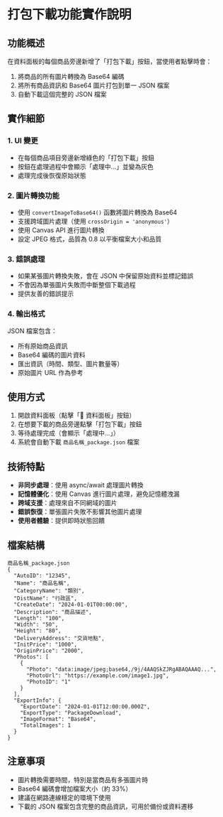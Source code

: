 # 打包下載功能實作說明

## 功能概述

在資料面板的每個商品旁邊新增了「打包下載」按鈕，當使用者點擊時會：

1. 將商品的所有圖片轉換為 Base64 編碼
2. 將所有商品資訊和 Base64 圖片打包到單一 JSON 檔案
3. 自動下載這個完整的 JSON 檔案

## 實作細節

### 1. UI 變更
- 在每個商品項目旁邊新增綠色的「打包下載」按鈕
- 按鈕在處理過程中會顯示「處理中...」並變為灰色
- 處理完成後恢復原始狀態

### 2. 圖片轉換功能
- 使用 `convertImageToBase64()` 函數將圖片轉換為 Base64
- 支援跨域圖片處理（使用 `crossOrigin = 'anonymous'`）
- 使用 Canvas API 進行圖片轉換
- 設定 JPEG 格式，品質為 0.8 以平衡檔案大小和品質

### 3. 錯誤處理
- 如果某張圖片轉換失敗，會在 JSON 中保留原始資料並標記錯誤
- 不會因為單張圖片失敗而中斷整個下載過程
- 提供友善的錯誤提示

### 4. 輸出格式
JSON 檔案包含：
- 所有原始商品資訊
- Base64 編碼的圖片資料
- 匯出資訊（時間、類型、圖片數量等）
- 原始圖片 URL 作為參考

## 使用方式

1. 開啟資料面板（點擊「📂 資料面板」按鈕）
2. 在想要下載的商品旁邊點擊「打包下載」按鈕
3. 等待處理完成（會顯示「處理中...」）
4. 系統會自動下載 `商品名稱_package.json` 檔案

## 技術特點

- **非同步處理**：使用 async/await 處理圖片轉換
- **記憶體優化**：使用 Canvas 進行圖片處理，避免記憶體洩漏
- **跨域支援**：處理來自不同網域的圖片
- **錯誤恢復**：單張圖片失敗不影響其他圖片處理
- **使用者體驗**：提供即時狀態回饋

## 檔案結構

```
商品名稱_package.json
{
  "AutoID": "12345",
  "Name": "商品名稱",
  "CategoryName": "類別",
  "DistName": "行政區",
  "CreateDate": "2024-01-01T00:00:00",
  "Description": "商品描述",
  "Length": "100",
  "Width": "50",
  "Height": "80",
  "DeliveryAddress": "交貨地點",
  "InitPrice": "1000",
  "OriginPrice": "2000",
  "Photos": [
    {
      "Photo": "data:image/jpeg;base64,/9j/4AAQSkZJRgABAQAAAQ...",
      "PhotoUrl": "https://example.com/image1.jpg",
      "PhotoID": "1"
    }
  ],
  "ExportInfo": {
    "ExportDate": "2024-01-01T12:00:00.000Z",
    "ExportType": "PackageDownload",
    "ImageFormat": "Base64",
    "TotalImages": 1
  }
}
```

## 注意事項

- 圖片轉換需要時間，特別是當商品有多張圖片時
- Base64 編碼會增加檔案大小（約 33%）
- 建議在網路連線穩定的環境下使用
- 下載的 JSON 檔案包含完整的商品資訊，可用於備份或資料遷移